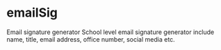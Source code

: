 # emailSig
Email signature generator
School level email signature generator include name, title, email address, office number, social media etc.
